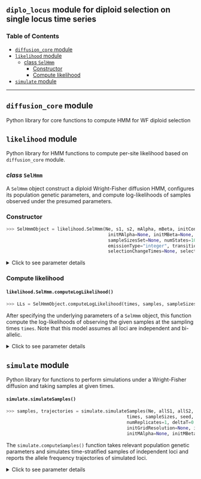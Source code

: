 ## `diplo_locus` module for diploid selection on single locus time series

### Table of Contents

  * [`diffusion_core` module](#diffusion_core)
  * [`likelihood` module](#likelihood)
    * [class `SelHmm`](#likelihood.SelHmm)
      * [Constructor](#SelHmm.init) 
      * [Compute likelihood](#SelHmm.compute)
  * [`simulate` module](#simulate)


-----------------------------------------------

<a id="diffusion_core"></a>

## `diffusion_core` module

Python library for core functions to compute HMM for WF diploid selection

<a id="likelihood"></a>

## `likelihood` module

Python library for HMM functions to compute per-site likelihood based on `diffusion_core` module.

<a id="likelihood.SelHmm"></a>

### *class* `SelHmm`

A `SelHmm` object construct a diploid Wright-Fisher diffusion HMM, configures its population genetic parameters, and
compute log-likelihoods of samples observed under the presumed parameters.

<a id="SelHmm.init"></a>
### Constructor
```python
>>> SelHmmObject = likelihood.SelHmm(Ne, s1, s2, mAlpha, mBeta, initCond, initFreq=None,
                                      initMAlpha=None, initMBeta=None, initS1=None, initS2=None,
                                      sampleSizesSet=None, numStates=1001, deltaT=1, 
                                      emissionType="integer", transitionType="constant", 
                                      selectionChangeTimes=None, selectionGridObject=None)
```

<details>
<summary>Click to see parameter details</summary>
 
#### Parameters

- **`Ne`** `int or float
`

  Effective diploid population size (*i.e.*, for each locus, 2Ne alleles exist in total).

- **`s1`** `float or array_like
`

   Selection coefficients of the heterozygote.

- **`s2`** `float or array_like
`

   Selection coefficients of the homozygote.

- **`mAlpha`** `float
`

   Per-site per-generation forward mutation rate.

- **`mBeta`** `float
`

   Per-site per-generation backward mutation rate.

- **`initCond`** `{"uniform"` `"initFreq"` `"statBeta"` `"statBetaSel"}
`

   Specify the initial condition for the HMM at generation zero. Depends on the type of initial condition, other parameters need to be provided:
    * `"uniform"` :
           HMM starts with a uniform distribution on [0,1].
    * `"initFreq"` :
           Starts with a given allele frequency. Must also specify the frequency with `initFreq`.
    * `"statBeta"` :
           Starts with the stationary Beta distribution under mutation rates `mAlpha` and `mBeta`.
    * `"statBetaSel"` :
           Starts with the stationary Beta distribution under mutation rate `initAlpha`, `initBeta`, and selection coefficient `initS1`, `initS2`.

- **`emissionType`** `{"integer"` `"fractional"}` `default="integer"
`

   Type of emission data, *i.e.* observed sample numbers, to consider. Choose `"integer"` for integer allele counts, `"fractional"` for when such count has been adjusted or a fractional estimate.

- **`transitionType`** `{"constant"` `"piecewise"` `"continuous"}` `default="constant"
`

   Type of transitions to consider in the HMM:
    - `"constant"` :
           Selection coefficients stay constant throughout the entire duration considered.
        `s1` and `s2` must be constants (not `array_like`) for this option.
    - `"piecewise"` :
           The entire duration can be considered as several pieces in tandem, where each piece has a different pair of selection coefficients. Must also specify `selectionChangeTimes` for this option.

#### Other Parameters

- **`deltaT`** `int or float` `optional` `default=1
`
  Unit increment of time (in generations).

- **`numStates`** `int or float` `optional` `default=1001
`
   Number of discretized states with which to discretize the allele frequency space [0,1].

- **`initFreq`** `float` `optional
`
   Required when ``initCond="initFreq"``. Must be between 0 and 1.

- **`initAlpha`** `float` `optional` `default=mAlpha
`
   Per-site per-generation forward mutation rate underlying the initial Beta distribution.

- **`initBeta`** `float` `optional` `default=mBeta
`
   Per-site per-generation backward mutation rate underlying the initial Beta distribution.

- **`sampleSizesSet`** `set of array_like
`
   Set of list, numpy array, or tuple objects of the same length as the number of sampling time points that summarizes all possible sample sizes

- **`selectionChangeTimes`** `int or array_like` `optional
`
   Set the generation time when selection coefficients change. Must match the length of `allS1` and `allS2`.

- **`selectionGridObject`** `int or array_like` `optional
`
   Experimental, do not change.

 </details>

<a id="SelHmm.compute"></a>
### Compute likelihood

#### `likelihood.SelHmm.computeLogLikelihood()`

```python
>>> LLs = SelHmmObject.computeLogLikelihood(times, samples, sampleSizes)
```

After specifying the underlying parameters of a `SelHmm` object, this function compute the log-likelihoods of observing the given samples at the sampling times `times`.
Note that this model assumes all loci are independent and bi-allelic.

<details>
<summary>Click to see parameter details</summary>

#### Parameters

- **`times`** `array_like
`

The generation times when the samples were taken. Must start with zero and ascend from past to present.

- **`samplesSizes`** `array_like
`

   An N by K matrix of the total numbers of alleles observed, *i.e.* sample sizes.
    N --> number of loci/replicates ;  K --> number of sampling times.
    ``sampleSizes[i,j]`` records the sample size of locus ``i`` at time point ``j``.

- **`samples`** `array_like
`

   An N by K matrix of the numbers of alleles. N --> number of loci/replicates ;  K --> number of sampling times.
    ``samples[i,j]`` records the number of a particular allele on locus ``i`` at time point ``j``.

#### Returns

   numpy.array of log-likelihood for each locus.

</details>


<a id="simulate"></a>

## `simulate` module

Python library for functions to perform simulations under a Wright-Fisher diffusion and taking samples at given times.

#### `simulate.simulateSamples()`

```python
>>> samples, trajectories = simulate.simulateSamples(Ne, allS1, allS2, mAlpha, mBeta,
                                             times, sampleSizes, seed, initCond=None, initFreq=None,
                                             numReplicates=1, deltaT=0.05, condInitSeg=True,
                                             initGridResolution=None, initProbs=None,initValues=None,
                                             initMAlpha=None, initMBeta=None, selectionChangeTimes=None)
```

The `simulate.computeSamples()` function takes relevant population genetic parameters and simulates time-stratified samples of independent loci and reports the allele frequency trajectories of simulated loci.

<details>
<summary>Click to see parameter details</summary>
 
#### Parameters

- **`Ne`** `int` or `float`

  Effective diploid population size (*i.e.*, for each locus, 2Ne alleles exist in total).

- **`allS1`** `int` `float` `numpy numbers` or `array_like`

   Selection coefficient of the heterozygote. When simulating piecewise time-varying selection, the length of `list` or `numpy.ndarray` should match that of `selectionChangeTimes` so that ``len(allS1) = len(selectionChangeTimes) + 1``.

- **`allS2`** `int` `float` `numpy numbers` `list` or `array_like`

   Selection coefficient of the homozygote. Requirements are the same as `allS1`.

- **`mAlpha`** `float`

   Per-site per-generation forward mutation rate.

- **`mBeta`** `float`

   Per-site per-generation backward mutation rate.

- **`times`** `array_like` `int`

   Numbers in forward generation times when samples were taken. Must start with zero and satisfy ``len(times) = len(sampleSizes) + 1``.

- **`samplesSizes`** `array_like`

   A list or array of length K recording the total numbers of alleles observed, *i.e.* sample sizes, at each samping time point.
    ``sampleSizes[i]`` records the sample size at time point ``i``.

- **`seed`** `int`

    Integer to set as a seed for the random number generator used for the simulation.

- **`initCond`** {`"initFreq"` `"contBeta"` `"choice"`}

   Indicate how the initial condition will be decided for each replicate. Based on the selection and input from their related arguments, a probability density will be determined, by which an initial frequency will be sampled for each simulated replicate at t = 0. Below are details for these options:
  - `"initFreq"` :
         Simulation starts with a fixed given frequency `initFreq`.
  - `"contBeta"` :
         Initial frequency will be drawn from a stationary Beta distribution. Use `initAlpha` and `initBeta` to specify its parameters. By default, they are set to equate `mAlpha` and `mBeta`, respectively.
  - `"discBeta"` :
         Initial frequency will be drawn from a discretized Beta distribution. Require `initGridResolution` to specify the number of bins to discretize (0,1). Use `initAlpha` and `initBeta` to specify its parameters.
  - `"discBetaSel"` :
         Initial frequency will be drawn from the stationary Beta distribution under `initAlpha`, `initBeta`, and selection `initS1`, `initS2`
  - `"choice"` :
         Draw initial frequency from the custom defined `initProbs`.

- **`numReplicates`** `int` `optional` `default=1`

   Number of independent replicate loci to simulate.


#### Other Parameters

- **`initFreq`** `float` `optional`

  Required when `initCond="initFreq"`. Must be between 0 and 1.

- **`initAlpha`** `float` `optional` `default=mAlpha`

   Per-site per-generation forward mutation rate underlying the initial Beta distribution.

- **`initBeta`** `float` `optional` `default=mBeta`

   Per-site per-generation backward mutation rate underlying the initial Beta distribution.

- **`deltaT`** `float` `default=0.05`

   Unit increment of time (in generations).

- **`condInitSeq`** `bool` `default=True`

   Experimental, do not change this value.

- **`initGridResolution`** `int` or `float`

   Experimental, do not change this value.

- **`initProbs`** `array_like` `optional`

   Required when initial condition is set to be `"choice"`. This is an array of allele frequencies for which `initValue` specifies their corresponding probability densities.

- **`initValues`** `array_like` `optional`

   Required when initial condition is set to be `"choice"`. Provides probability densities for the allele frequencies in `initProb`.

- **`selectionChangeTimes`** `int or array_like` `optional`

   Set the generation time when selection coefficients change. Must match the length of `allS1` and `allS2`.

#### Returns


- **`samples`** `array_like`

   A `numReplicates` x K matrix of simulated samples. K --> number of sampling times.
   ``samples[i,j]`` records the number of derived alleles observed on replicate ``i`` at sampling time point ``j``.


- **`wfDiffReplicates`** `array_like`

    A `numReplicates` x steps matrix of simulated allele frequency trajectories, with steps = #(generations spanned) / `deltaT`.

 </details>
